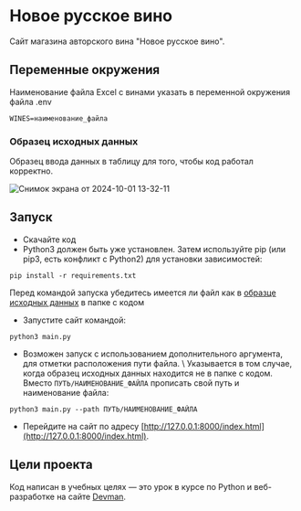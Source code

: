 # Новое русское вино

Сайт магазина авторского вина "Новое русское вино".

## Переменные окружения

Наименование файла Excel с винами указать в переменной окружения файла .env
```
WINES=наименование_файла
```

### Образец исходных данных

Образец ввода данных в таблицу для того, чтобы код работал корректно.

![Снимок экрана от 2024-10-01 13-32-11](https://github.com/user-attachments/assets/2c144d64-f8ae-4b92-8a89-2abb57ec5f89)

## Запуск

- Скачайте код
- Python3 должен быть уже установлен. Затем используйте pip (или pip3, есть конфликт с Python2) для установки зависимостей:
```
pip install -r requirements.txt
```
Перед командой запуска убедитесь имеется ли файл как в [образце исходных данных](#образец-исходных-данных) в папке с кодом
- Запустите сайт командой:
```
python3 main.py
```
- Возможен запуск с использованием дополнительного аргумента, для отметки расположения пути файла. \ 
Указывается в том случае, когда образец исходных данных находится не в папке с кодом. \
Вместо `ПУТЬ/НАИМЕНОВАНИЕ_ФАЙЛА` прописать свой путь и наименование файла:
```
python3 main.py --path ПУТЬ/НАИМЕНОВАНИЕ_ФАЙЛА
```
- Перейдите на сайт по адресу [http://127.0.0.1:8000/index.html](http://127.0.0.1:8000/index.html).

## Цели проекта

Код написан в учебных целях — это урок в курсе по Python и веб-разработке на сайте [Devman](https://dvmn.org).
